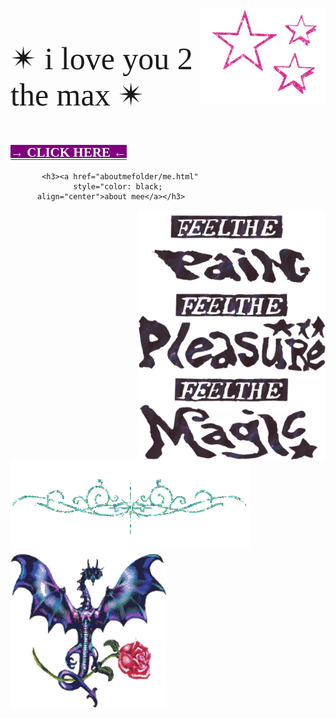 <html>
<img src="1113638.gif"
          style="background:none;"
           align="right"
           width="200"
           height="150"><p style="font-family:luminari;
          font-size:50px">&#10036; i love you 2 the max &#10036;</p>
           
           
  <h2><a href="artfolder/art.html" 
  style="color: white;
  background-color: purple;
  font-family:luminari;">&#x2192;  CLICK HERE  &#x2190;</a></h2>

           <h3><a href="aboutmefolder/me.html"
                  style="color: black;
          align="center">about mee</a></h3>

  <img  src="images/uoadted feelt ge.png"
     style="background: none;"
           width="300px"
           height="400px"
           align="right"
           vertical-align="top">
          
<body background="IMG_3972.jpg">
<img style="background:none;"
     src="pcoddxGLi.gif">
  <div>
<img style="background:none;"
     src="4T9o7eqjc.gif"
     width="250"
     height="250"
     align="left">
             <div>

        
       
